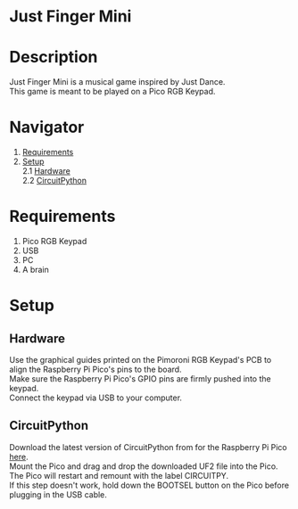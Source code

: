 # Just Finger Mini

# Description
Just Finger Mini is a musical game inspired by Just Dance.
<br>This game is meant to be played on a Pico RGB Keypad.

# Navigator
1. <a href="https://github.com/BritishCat3712/potato#requirements">Requirements</a>
2. <a href="https://github.com/BritishCat3712/potato#setup">Setup</a>
<br>   2.1 <a href="https://github.com/BritishCat3712/potato#hardware">Hardware</a>
<br>   2.2 <a href="https://github.com/BritishCat3712/potato#circuitpython">CircuitPython</a>

# Requirements
1. Pico RGB Keypad
2. USB
3. PC
4. A brain

# Setup

## Hardware
Use the graphical guides printed on the Pimoroni RGB Keypad's PCB to align the Raspberry Pi Pico's pins to the board.
<br>Make sure the Raspberry Pi Pico's GPIO pins are firmly pushed into the keypad.
<br>Connect the keypad via USB to your computer.

## CircuitPython
Download the latest version of CircuitPython from for the Raspberry Pi Pico <a href="https://circuitpython.org/board/raspberry_pi_pico/">here</a>.
<br>Mount the Pico and drag and drop the downloaded UF2 file into the Pico. The Pico will restart and remount with the label CIRCUITPY.
<br>If this step doesn't work, hold down the BOOTSEL button on the Pico before plugging in the USB cable.
